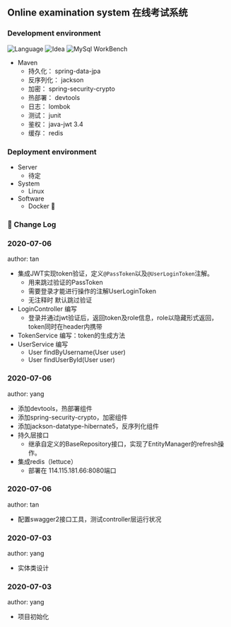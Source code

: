 ## Online examination system 在线考试系统

### Development environment
![Language](https://img.shields.io/badge/Java-11-yellow.svg)
![Idea](https://img.shields.io/badge/Idea-2019.3-blue.svg)
![MySql WorkBench](https://img.shields.io/badge/MySqlWorkBench-8.0CE-green.svg)


* Maven
    * 持久化： spring-data-jpa
    * 反序列化： jackson
    * 加密： spring-security-crypto
    * 热部署： devtools
    * 日志： lombok
    * 测试： junit
    * 鉴权： java-jwt 3.4
    * 缓存： redis
### Deployment environment
* Server
    * 待定
* System
    * Linux  
* Software
    * Docker :penguin:
### :bookmark_tabs: Change Log 
    
### 2020-07-06 
author: tan
* 集成JWT实现token验证，定义`@PassToken`以及`@UserLoginToken`注解。
    - 用来跳过验证的PassToken
    - 需要登录才能进行操作的注解UserLoginToken
    - 无注释时 默认跳过验证
* LoginController 编写
    - 登录并通过jwt验证后，返回token及role信息，role以隐藏形式返回，token同时在header内携带
* TokenService 编写：token的生成方法
* UserService 编写
    - User findByUsername(User user)
    - User findUserById(User user)
    
### 2020-07-06
author: yang
* 添加devtools，热部署组件 
* 添加spring-security-crypto，加密组件
* 添加jackson-datatype-hibernate5，反序列化组件
* 持久层接口
    - 继承自定义的BaseRepository接口，实现了EntityManager的refresh操作。
* 集成redis（lettuce）
    - 部署在 114.115.181.66:8080端口

### 2020-07-06
author: tan
* 配置swagger2接口工具，测试controller层运行状况

### 2020-07-03
author: yang
* 实体类设计

### 2020-07-03
author: yang
* 项目初始化
